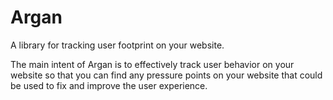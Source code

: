 # Argan

A library for tracking user footprint on your website.

The main intent of Argan is to effectively track user behavior on your website so that you can find any pressure points on
your website that could be used to fix and improve the user experience.
